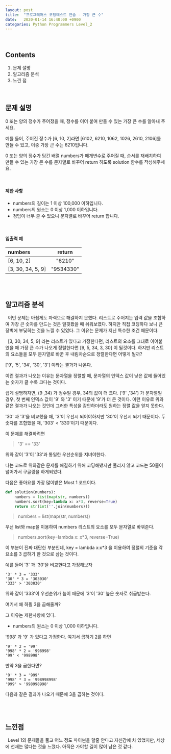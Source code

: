 ```yaml
---
layout: post
title:  "프로그래머스 코딩테스트 연습 - 가장 큰 수"
date:   2020-01-14 16:40:00 +0900
categories: Python Programmers Level_2
---
```


<br />

## Contents
1. 문제 설명 
2. 알고리즘 분석 
3. 느낀 점 

<br />

## 문제 설명 
  
0 또는 양의 정수가 주어졌을 때, 정수를 이어 붙여 만들 수 있는 가장 큰 수를 알아내 주세요.  

예를 들어, 주어진 정수가 [6, 10, 2]라면 [6102, 6210, 1062, 1026, 2610, 2106]를 만들 수 있고, 이중 가장 큰 수는 6210입니다.

0 또는 양의 정수가 담긴 배열 numbers가 매개변수로 주어질 때, 순서를 재배치하여 만들 수 있는 가장 큰 수를 문자열로 바꾸어 return 하도록 solution 함수를 작성해주세요.


<br />

#### 제한 사항

-   numbers의 길이는 1 이상 100,000 이하입니다.
-   numbers의 원소는 0 이상 1,000 이하입니다.
-   정답이 너무 클 수 있으니 문자열로 바꾸어 return 합니다.

<br />

#### 입출력 예

| numbers           | return    |
|:------------------|:---------:|
| [6, 10, 2]        | "6210"    |
| [3, 30, 34, 5, 9] | "9534330" |

<br /><br />


## 알고리즘 분석 
&nbsp;&nbsp;이번 문제는 아쉽게도 자력으로 해결하지 못했다.
리스트로 주어지는 입력 값을 조합하여 가장 큰 숫자를 만드는 것은 얼핏봤을 때 쉬워보였다. 하지만 직접 코딩하다 보니 큰 장벽에 부딪히는 것을 느낄 수 있었다. 그 이유는 문제가 지닌 특수한 조건 때문이다. 

&nbsp;&nbsp;[3, 30, 34, 5, 9] 라는 리스트가 있다고 가정한다면, 리스트의 요소를 그대로 이어붙였을 때 가장 큰 수가 나오게 정렬한다면 [9, 5, 34, 3, 30] 이 될것이다. 하지만 리스트의 요소들을 모두 문자열로 바꾼 후 내림차순으로 정렬한다면 어떻게 될까? 

['9', '5', '34', '30', '3'] 이라는 결과가 나온다. 

이런 결과가 나오는 이유는 문자열을 정렬할 때, 문자열의 인덱스 값이 낮은 값에 들어있는 숫자가 클 수록 크다는 것이다. 

쉽게 설명하자면, 
(9 ,34) 가 정수일 경우, 34의 값이 더 크다. 
('9' ,'34') 가 문자열일 경우, 첫 번째 인덱스 값이 '9' 와 '3' 이기 때문에 '9'가 더 큰 것이다. 
이런 이유로 위와 같은 결과가 나오는 것인데 그러한 특성을 감안하더라도 원하는 정렬 값을 얻지 못한다. 

'30' 과 '3'을 비교했을 때, '3'이 우선시 되어야하지만 '30'이 우선시 되기 때문이다. 두 숫자를 조합했을 때, '303' < '330'이기 때문이다.    

이 문제를 해결하려면 
> '3' == '33' 

위와 같이 '3'이 '33'과 통일한 우선순위를 지녀야한다.

나는 코드로 위와같은 문제를 해결하기 위해 코딩해봤지만 풀리지 않고 코드는 50줄이 넘어가서 구글링을 하게되었다. 

다음은 좋아요를 가장 많이받은 Most 1 코드이다. 
```python
def solution(numbers):
    numbers = list(map(str, numbers))
    numbers.sort(key=lambda x: x*3, reverse=True)
    return str(int(''.join(numbers)))
```
> numbers = list(map(str, numbers))

우선 list와 map을 이용하여 numbers 리스트의 요소를 모두 문자열로 바꿔준다. 
> numbers.sort(key=lambda x: x*3, reverse=True)

이 부분이 진짜 대단한 부분인데, 
key = lambda x:x*3 을 이용하여 정렬의 기준을 각 요소를 3 곱하기 한 것으로 삼는 것이다. 

예를 들어 '3' 과 '30'을 비교한다고 가정해보자 

```
'3' * 3 = '333' 
'30' * 3 = '303030' 
'333' > '303030' 
```

위와 같이 '333'이 우선순위가 높이 때문에 '3'이 '30' 높은 숫자로 취급받는다.

여기서 왜 하필 3을 곱해줄까? 

그 이유는 제한사항에 있다. 
- numbers의 원소는 0 이상 1,000 이하입니다.

'998' 과 '9' 가 있다고 가정한다. 
여기서 곱하기 2를 하면 
```
'9' * 2 = '99'
'998' * 2 = '998998' 
'99' < '998998'
``` 
만약 3을 곱한다면? 
```
'9' * 3 = '999'
'998' * 3 = '998998998'
'999' > '998998998' 
```
다음과 같은 결과가 나오기 때문에 3을 곱하는 것이다. 

<br /><br />


## 느낀점 
&nbsp;&nbsp;Level 1의 문제들을 풀고 어느 정도 파이썬을 할줄 안다고 자신감에 차 있었지만, 세상에 천재는 많다는 것을 느꼈다. 
아직은 가야할 길이 많이 남은 것 같다.  

<br /><br /><br />

